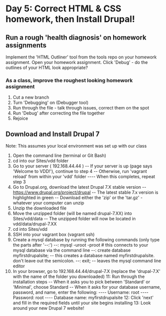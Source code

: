 # Day 5: Correct HTML & CSS homework, then Install Drupal!

## Run a rough 'health diagnosis' on homework assignments
Implement the 'HTML Outliner' tool from the tools repo on your homework assignment.
Open your homework assignment. Click 'Debug' - do the outlines of your HTML look appropriate?

### As a class, improve the roughest looking homework assignment
1. Cut a new branch
2. Turn 'Debugging' on (Debugger tool)
3. Run through the file - talk through issues, correct them on the spot
4. Run 'Debug' after correcting the file together
5. Rejoice

## Download and Install Drupal 7
Note: This assumes your local environment was set up with our class
1. Open the command line (terminal or Git Bash)
2. cd into our Sites/vdd folder
3. Go to your server ( 192.168.44.44 )
-- If your server is up (page says 'Welcome to VDD!'), continue to step 4
-- Otherwise, run 'vagrant reload' from within your 'vdd' folder
---- When this completes, repeat step 3
4. Go to Drupal.org, download the latest Drupal 7.X stable version
-- https://www.drupal.org/project/drupal 
-- The latest stable 7.x version is highlighted in green
-- Download either the 'zip' or the 'tar.gz' - whatever your computer can unzip
5. Unzip the downloaded file
6. Move the unzipped folder (will be named drupal-7.XX) into Sites/vdd/data
-- The unzipped folder will now be located in vdd/data/drupal-7.XX
7. cd into Sites/vdd
8. SSH into your vagrant box (vagrant ssh)
9. Create a mysql database by running the following commands (only type the parts after '--:')
--: mysql -uroot -proot # this connects to your mysql database via the command line
--: create database myfirstdrupalsite; -- this creates a database named myfirstdrupalsite. don't leave out the semicolon.
--: exit; -- leaves the mysql command line editor
10. In your browser, go to 192.168.44.44/drupal-7.X (replace the 'drupal-7.X' with the name of the folder you downloaded)
11: Run through the installation steps
-- When it asks you to pick between 'Standard' or 'Minimal', choose Standard
-- When it asks for your database username, password, and name, enter the following:
---- Username: root
---- Password: root
---- Database name: myfirstdrupalsite
12: Click 'next' and fill in the required fields until your site begins installing
13: Look around your new Drupal 7 website!
